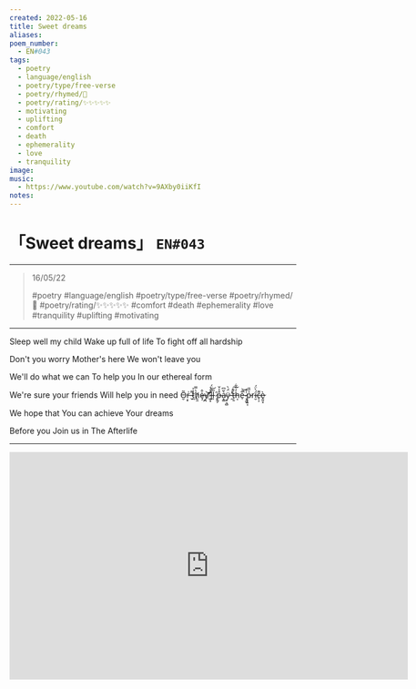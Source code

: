 ```yaml
---
created: 2022-05-16
title: Sweet dreams
aliases:
poem_number:
  - EN#043
tags:
  - poetry
  - language/english
  - poetry/type/free-verse
  - poetry/rhymed/🔴
  - poetry/rating/✨✨✨✨✨
  - motivating
  - uplifting
  - comfort
  - death
  - ephemerality
  - love
  - tranquility
image:
music:
  - https://www.youtube.com/watch?v=9AXby0iiKfI
notes:
---
```

# 「Sweet dreams」 `EN#043`

---

> 16/05/22
> 
> #poetry 
> #language/english 
> #poetry/type/free-verse
> #poetry/rhymed/🔴 
> #poetry/rating/✨✨✨✨✨ 
> #comfort #death #ephemerality #love #tranquility #uplifting #motivating  

---

Sleep well my child
Wake up full of life
To fight off all hardship

Don't you worry
Mother's here
We won't leave you

We'll do what we can
To help you
In our ethereal form

We're sure your friends
Will help you in need
<span class="zalgo">O̵̮͂ŗ̶̟͗ ̵̬͌͘t̷̰͗͐h̸̯̯̀̿ȩ̶̍̂y̸̛̪͝'̷̺͙͊̀͝l̵͍͒̄̈́l̵̩̎ ̷̩̑p̶̰̗̊̾̌a̴͙͇͛̋͆ÿ̷̥͉̻̈́̀ ̵̛̯̾́ṫ̶̹̱̐͠h̵͔̓̋͋e̶̜͋̚͝ ̷̞̯̬̍͒p̵̧͍͎͐̋̎rḯ̶̮̀̈́c̵̨͕͌ḙ̷͈̝̀</span>

We hope that
You can achieve
Your dreams

Before you
Join us in
The Afterlife

---

<iframe width="700" height="400" src="https://www.youtube-nocookie.com/embed/9AXby0iiKfI?si=C_OWz5h4wlYtIe0i" title="YouTube video player" frameborder="0" allow="accelerometer; autoplay; clipboard-write; encrypted-media; gyroscope; picture-in-picture; web-share" referrerpolicy="strict-origin-when-cross-origin" allowfullscreen></iframe>